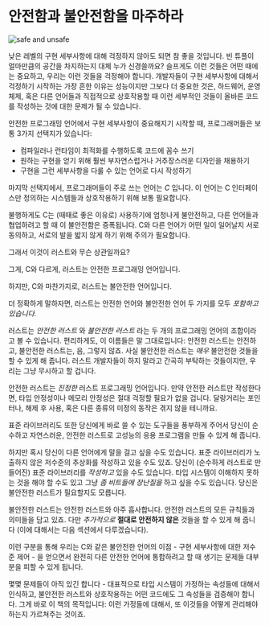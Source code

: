 # 안전함과 불안전함을 마주하라

![safe and unsafe](img/safeandunsafe.svg)

낮은 레벨의 구현 세부사항에 대해 걱정하지 않아도 되면 참 좋을 것입니다. 빈 튜플이 얼마만큼의 공간을 차지하는지 대체 누가 신경쓸까요?
슬프게도 이런 것들은 어떤 때에는 중요하고, 우리는 이런 것들을 걱정해야 합니다. 개발자들이 구현 세부사항에 대해서 걱정하기 시작하는 가장 흔한 이유는 성능이지만 그보다 더 중요한 것은, 
하드웨어, 운영체제, 혹은 다른 언어들과 직접적으로 상호작용할 때 이런 세부적인 것들이 올바른 코드를 작성하는 것에 대한 문제가 될 수 있습니다.

안전한 프로그래밍 언어에서 구현 세부사항이 중요해지기 시작할 때, 프로그래머들은 보통 3가지 선택지가 있습니다:

- 컴파일러나 런타임이 최적화를 수행하도록 코드에 꼼수 쓰기
- 원하는 구현을 얻기 위해 훨씬 부자연스럽거나 거추장스러운 디자인을 채용하기
- 구현을 그런 세부사항을 다룰 수 있는 언어로 다시 작성하기

마지막 선택지에서, 프로그래머들이 주로 쓰는 언어는 *C* 입니다. 이 언어는 C 인터페이스만 정의하는 시스템들과 
상호작용하기 위해 보통 필요합니다. 

불행하게도 C는 (때때로 좋은 이유로) 사용하기에 엄청나게 불안전하고, 다른 언어들과 협업하려고 할 때 
이 불안전함은 증폭됩니다. C와 다른 언어가 어떤 일이 일어날지 서로 동의하고, 서로의 발을 밟지 않게 하기 위해 
주의가 필요합니다.

그래서 이것이 러스트와 무슨 상관일까요?

그게, C와 다르게, 러스트는 안전한 프로그래밍 언어입니다.

하지만, C와 마찬가지로, 러스트는 불안전한 언어입니다.

더 정확하게 말하자면, 러스트는 안전한 언어와 불안전한 언어 두 가지를 모두 *포함하고 있습니다.*

러스트는 *안전한 러스트* 와 *불안전한 러스트* 라는 두 개의 프로그래밍 언어의 조합이라고 볼 수 있습니다. 
편리하게도, 이 이름들은 말 그대로입니다: 안전한 러스트는 안전하고, 불안전한 러스트는, 음, 그렇지 않죠. 
사실 불안전한 러스트는 *매우* 불안전한 것들을 할 수 있게 해 줍니다. 러스트 개발자들이 하지 말라고 간곡히 
부탁하는 것들이지만, 우리는 그냥 무시하고 할 겁니다. 

안전한 러스트는 *진정한* 러스트 프로그래밍 언어입니다. 만약 안전한 러스트만 작성한다면, 
타입 안정성이나 메모리 안정성은 절대 걱정할 필요가 없을 겁니다. 달랑거리는 포인터나, 해제 후 사용, 
혹은 다른 종류의 미정의 동작은 겪지 않을 테니까요.

표준 라이브러리도 또한 당신에게 바로 쓸 수 있는 도구들을 풍부하게 주어서 당신이 순수하고 자연스러운, 안전한 러스트로 
고성능의 응용 프로그램을 만들 수 있게 해 줍니다.

하지만 혹시 당신이 다른 언어에게 말을 걸고 싶을 수도 있습니다. 표준 라이브러리가 노출하지 않은 
저수준의 추상화를 작성하고 있을 수도 있죠. 당신이 (순수하게 러스트로 만들어진) 표준 라이브러리를 *작성하고* 
있을 수도 있습니다. 타입 시스템이 이해하지 못하는 것을 해야 할 수도 있고 그냥 *좀 비트들에 장난질을* 
하고 싶을 수도 있습니다. 당신은 불안전한 러스트가 필요할지도 모릅니다.

불안전한 러스트는 안전한 러스트와 아주 흡사합니다. 안전한 러스트의 모든 규칙들과 의미들을 담고 있죠. 
다만 *추가적으로* **절대로 안전하지 않은** 것들을 할 수 있게 해 줍니다 (이에 대해서는 다음 섹션에서 다루겠습니다).

이런 구분을 통해 우리는 C와 같은 불안전한 언어의 이점 - 구현 세부사항에 대한 저수준 제어 - 을 얻으면서 
완전히 다른 안전한 언어에 통합하려고 할 때 생기는 문제들 대부분을 피할 수 있게 됩니다.

몇몇 문제들이 아직 있긴 합니다 - 대표적으로 타입 시스템이 가정하는 속성들에 대해서 인식하고, 불안전한 러스트와 상호작용하는 
어떤 코드에도 그 속성들을 검증해야 합니다. 그게 바로 이 책의 목적입니다: 이런 가정들에 대해서, 또 이것들을 어떻게 관리해야 하는지 가르쳐주는 것이죠.

